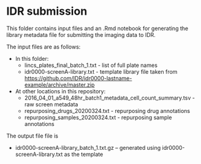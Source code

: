 # IDR submission

This folder contains input files and an .Rmd notebook for generating the library metadata file for submitting the imaging data to IDR. 

The input files are as follows:

- In this folder:
  - lincs_plates_final_batch_1.txt - list of full plate names
  - idr0000-screenA-library.txt - template library file taken from https://github.com/IDR/idr0000-lastname-example/archive/master.zip
- At other locations in this repository: 
  - 2016_04_01_a549_48hr_batch1_metadata_cell_count_summary.tsv - raw screen metadata
  - repurposing_drugs_20200324.txt - repurposing drug annotations
  - repurposing_samples_20200324.txt - repurposing sample annotations

The output file file is
- idr0000-screenA-library_batch_1.txt.gz – generated using idr0000-screenA-library.txt as the template
